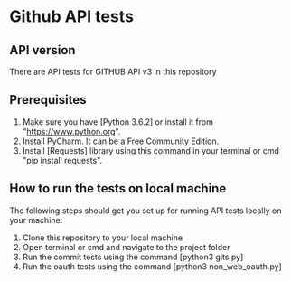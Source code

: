# Github API tests

## API version

There are API tests for GITHUB API v3 in this repository

## Prerequisites

1. Make sure you have [Python 3.6.2] or install it from "https://www.python.org".
3. Install [PyCharm](https://www.jetbrains.com/pycharm/). It can be a Free Community Edition.
4. Install [Requests] library using this command in your terminal or cmd "pip install requests".

## How to run the tests on local machine

The following steps should get you set up for running API tests locally on your machine:

1. Clone this repository to your local machine
2. Open terminal or cmd and navigate to the project folder
3. Run the commit tests using the command [python3 gits.py]
4. Run the oauth tests using the command [python3 non_web_oauth.py]


